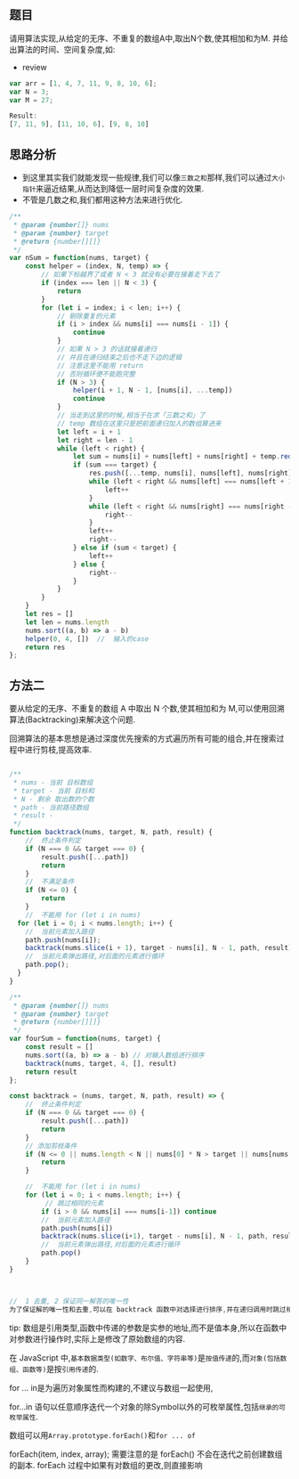 ## 题目

请用算法实现,从给定的无序、不重复的数组A中,取出N个数,使其相加和为M. 并给出算法的时间、空间复杂度,如: 
- review
```js
var arr = [1, 4, 7, 11, 9, 8, 10, 6];
var N = 3;
var M = 27;

Result:
[7, 11, 9], [11, 10, 6], [9, 8, 10]
```
## 思路分析
- 到这里其实我们就能发现一些规律,我们可以像`三数之和`那样,我们可以通过`大小指针`来逼近结果,从而达到降低一层时间复杂度的效果. 
- 不管是几数之和,我们都用这种方法来进行优化. 

```js
/**
 * @param {number[]} nums
 * @param {number} target
 * @return {number[][]}
 */
var nSum = function(nums, target) {
    const helper = (index, N, temp) => {
        // 如果下标越界了或者 N < 3 就没有必要在接着走下去了
        if (index === len || N < 3) {
            return
        }
        for (let i = index; i < len; i++) {
            // 剔除重复的元素
            if (i > index && nums[i] === nums[i - 1]) {
                continue
            }
            // 如果 N > 3 的话就接着递归
            // 并且在递归结束之后也不走下边的逻辑
            // 注意这里不能用 return
            // 否则循环便不能跑完整
            if (N > 3) {
                helper(i + 1, N - 1, [nums[i], ...temp])
                continue
            }
            // 当走到这里的时候,相当于在求「三数之和」了
            // temp 数组在这里只是把前面递归加入的数组算进来
            let left = i + 1
            let right = len - 1
            while (left < right) {
                let sum = nums[i] + nums[left] + nums[right] + temp.reduce((prev, curr) => prev + curr)
                if (sum === target) {
                    res.push([...temp, nums[i], nums[left], nums[right]])
                    while (left < right && nums[left] === nums[left + 1]) {
                        left++
                    }
                    while (left < right && nums[right] === nums[right - 1]) {
                        right--
                    }
                    left++
                    right--
                } else if (sum < target) {
                    left++
                } else {
                    right--
                }
            }
        }
    }
    let res = []
    let len = nums.length
    nums.sort((a, b) => a - b)
    helper(0, 4, [])  //  输入的case
    return res
};
```

## 方法二
要从给定的无序、不重复的数组 A 中取出 N 个数,使其相加和为 M,可以使用回溯算法(Backtracking)来解决这个问题. 

回溯算法的基本思想是通过深度优先搜索的方式遍历所有可能的组合,并在搜索过程中进行剪枝,提高效率. 


```js

/**
 * nums - 当前 目标数组
 * target - 当前 目标和
 * N - 剩余 取出数的个数
 * path - 当前路径数组
 * result - 
 */
function backtrack(nums, target, N, path, result) {
    //  终止条件判定
    if (N === 0 && target === 0) {
        result.push([...path])
        return
    }
    //  不满足条件
    if (N <= 0) {
        return 
    }
    //  不能用 for (let i in nums)
  for (let i = 0; i < nums.length; i++) {
    //  当前元素加入路径
    path.push(nums[i]);
    backtrack(nums.slice(i + 1), target - nums[i], N - 1, path, result);
    //  当前元素弹出路径,对后面的元素进行循环
    path.pop();
  }
}

/**
 * @param {number[]} nums
 * @param {number} target
 * @return {number[][]}
 */
var fourSum = function(nums, target) {
    const result = []
    nums.sort((a, b) => a - b) // 对输入数组进行排序
    backtrack(nums, target, 4, [], result)
    return result
};

const backtrack = (nums, target, N, path, result) => {
    //  终止条件判定
    if (N === 0 && target === 0) {
        result.push([...path])
        return
    }
    // 添加剪枝条件
    if (N <= 0 || nums.length < N || nums[0] * N > target || nums[nums.length-1] * N < target) {
        return 
    }

    //  不能用 for (let i in nums)
    for (let i = 0; i < nums.length; i++) {
         // 跳过相同的元素
        if (i > 0 && nums[i] === nums[i-1]) continue
        //  当前元素加入路径
        path.push(nums[i])
        backtrack(nums.slice(i+1), target - nums[i], N - 1, path, result)
        //  当前元素弹出路径,对后面的元素进行循环
        path.pop()
    }
}



//  1 去重, 2 保证同一解答的唯一性
为了保证解的唯一性和去重,可以在 backtrack 函数中对选择进行排序,并在递归调用时跳过相同的元素. 这样可以确保每个解只被添加一次,并且不会重复. 

```

tip: 
数组是引用类型,函数中传递的参数是实参的地址,而不是值本身,所以在函数中对参数进行操作时,实际上是修改了原始数组的内容. 

在 JavaScript 中,`基本数据类型(如数字、布尔值、字符串等)`是`按值传递`的,而`对象(包括数组、函数等)`是按`引用传递`的. 

for ... in是为遍历对象属性而构建的,不建议与数组一起使用,

for...in 语句以任意顺序迭代一个对象的除Symbol以外的可枚举属性,包括`继承的可枚举属性`. 

数组可以用`Array.prototype.forEach()`和`for ... of`

forEach(item, index, array); 需要注意的是 forEach() 不会在迭代之前创建数组的副本. forEach 过程中如果有对数组的更改,则直接影响